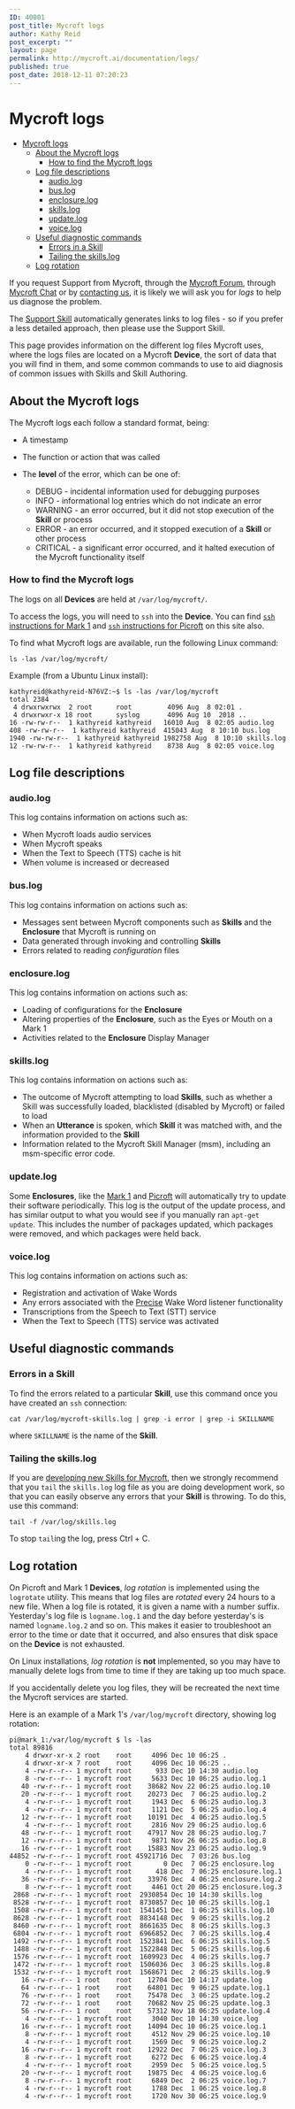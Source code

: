 ```yaml
---
ID: 40001
post_title: Mycroft logs
author: Kathy Reid
post_excerpt: ""
layout: page
permalink: http://mycroft.ai/documentation/logs/
published: true
post_date: 2018-12-11 07:20:23
---
```

# Mycroft logs

- [Mycroft logs](#mycroft-logs)
  * [About the Mycroft logs](#about-the-mycroft-logs)
    + [How to find the Mycroft logs](#how-to-find-the-mycroft-logs)
  * [Log file descriptions](#log-file-descriptions)
    + [audio.log](#audiolog)
    + [bus.log](#buslog)
    + [enclosure.log](#enclosurelog)
    + [skills.log](#skillslog)
    + [update.log](#updatelog)
    + [voice.log](#voicelog)
  * [Useful diagnostic commands](#useful-diagnostic-commands)
    + [Errors in a Skill](#errors-in-a-skill)
    + [Tailing the skills.log](#tailing-the-skillslog)
  * [Log rotation](#log-rotation)

If you request Support from Mycroft, through the [Mycroft Forum](https://community.mycroft.ai), through [Mycroft Chat](https://chat.mycroft.ai) or by [contacting us](https://mycroft.ai/contact/), it is likely we will ask you for _logs_ to help us diagnose the problem. 

The [Support Skill](https://market.mycroft.ai/skill/mycroft-support-helper) automatically generates links to log files - so if you prefer a less detailed approach, then please use the Support Skill. 

This page provides information on the different log files Mycroft uses, where the logs files are located on a Mycroft **Device**, the sort of data that you will find in them, and some common commands to use to aid diagnosis of common issues with Skills and Skill Authoring. 

## About the Mycroft logs

The Mycroft logs each follow a standard format, being:

* A timestamp
* The function or action that was called
* The **level** of the error, which can be one of:

  * DEBUG - incidental information used for debugging purposes
  * INFO - informational log entries which do not indicate an error  
  * WARNING - an error occurred, but it did not stop execution of the **Skill** or process
  * ERROR - an error occurred, and it stopped execution of a **Skill** or other process
  * CRITICAL - a significant error occurred, and it halted execution of the Mycroft functionality itself

### How to find the Mycroft logs

The logs on all **Devices** are held at `/var/log/mycroft/`. 

To access the logs, you will need to `ssh` into the **Device**. You can find [`ssh` instructions for Mark 1](https://mycroft.ai/documentation/mark-1/#connecting-to-the-mark-1-via-ssh) and [`ssh` instructions for Picroft](https://mycroft.ai/documentation/picroft/#connecting-to-picroft-via-ssh) on this site also. 

To find what Mycroft logs are available, run the following Linux command:

`ls -las /var/log/mycroft/`

Example (from a Ubuntu Linux install):

  ```
kathyreid@kathyreid-N76VZ:~$ ls -las /var/log/mycroft
total 2384
   4 drwxrwxrwx  2 root      root         4096 Aug  8 02:01 .
   4 drwxrwxr-x 18 root      syslog       4096 Aug 10  2018 ..
  16 -rw-rw-r--  1 kathyreid kathyreid   16010 Aug  8 02:05 audio.log
 408 -rw-rw-r--  1 kathyreid kathyreid  415043 Aug  8 10:10 bus.log
1940 -rw-rw-r--  1 kathyreid kathyreid 1982758 Aug  8 10:10 skills.log
  12 -rw-rw-r--  1 kathyreid kathyreid    8738 Aug  8 02:05 voice.log
  ```

## Log file descriptions

### audio.log

This log contains information on actions such as:

* When Mycroft loads audio services
* When Mycroft speaks
* When the Text to Speech (TTS) cache is hit
* When volume is increased or decreased

### bus.log

This log contains information on actions such as:

* Messages sent between Mycroft components such as **Skills** and the **Enclosure** that Mycroft is running on
* Data generated through invoking and controlling **Skills**
* Errors related to reading _configuration_ files

### enclosure.log

This log contains information on actions such as:

* Loading of configurations for the **Enclosure**
* Altering properties of the **Enclosure**, such as the Eyes or Mouth on a Mark 1
* Activities related to the **Enclosure** Display Manager

### skills.log

This log contains information on actions such as:

* The outcome of Mycroft attempting to load **Skills**, such as whether a Skill was successfully loaded, blacklisted (disabled by Mycroft) or failed to load
* When an **Utterance** is spoken, which **Skill** it was matched with, and the information provided to the **Skill**
* Information related to the Mycroft Skill Manager (msm), including an msm-specific error code.

### update.log

Some **Enclosures**, like the [Mark 1](https://mycroft.ai/documentation/mark-1/) and [Picroft](https://mycroft.ai/documentation/picroft/) will automatically try to update their software periodically. This log is the output of the update process, and has similar output to what you would see if you manually ran `apt-get update`. This includes the number of packages updated, which packages were removed, and which packages were held back. 

### voice.log

This log contains information on actions such as:

* Registration and activation of Wake Words
* Any errors associated with the [Precise](https://mycroft.ai/documentation/precise) Wake Word listener functionality
* Transcriptions from the Speech to Text (STT) service
* When the Text to Speech (TTS) service was activated

## Useful diagnostic commands

### Errors in a Skill

To find the errors related to a particular **Skill**, use this command once you have created an `ssh` connection: 

`cat /var/log/mycroft-skills.log | grep -i error | grep -i SKILLNAME`

where `SKILLNAME` is the name of the **Skill**. 

### Tailing the skills.log

If you are [developing new Skills for Mycroft](https://mycroft.ai/documentation/skills/developing-skills/), then we strongly recommend that you `tail` the `skills.log` log file as you are doing development work, so that you can easily observe any errors that your **Skill** is throwing. To do this, use this command: 

`tail -f /var/log/skills.log`

To stop `tail`ing the log, press Ctrl + C. 

## Log rotation

On Picroft and Mark 1 **Devices**, _log rotation_ is implemented using the `logrotate` utility. This means that log files are _rotated_ every 24 hours to a new file. When a log file is rotated, it is given a name with a number suffix. Yesterday's log file is `logname.log.1` and the day before yesterday's is named `logname.log.2` and so on. This makes it easier to troubleshoot an error to the time or date that it occurred, and also ensures that disk space on the **Device** is not exhausted. 

On Linux installations, _log rotation_ is **not** implemented, so you may have to manually delete logs from time to time if they are taking up too much space. 

If you accidentally delete you log files, they will be recreated the next time the Mycroft services are started.

Here is an example of a Mark 1's `/var/log/mycroft` directory, showing log rotation:

```
pi@mark_1:/var/log/mycroft $ ls -las
total 89816
    4 drwxr-xr-x 2 root    root     4096 Dec 10 06:25 .
    4 drwxr-xr-x 7 root    root     4096 Dec 10 06:25 ..
    4 -rw-r--r-- 1 mycroft root      933 Dec 10 14:30 audio.log
    8 -rw-r--r-- 1 mycroft root     5633 Dec 10 06:25 audio.log.1
   40 -rw-r--r-- 1 mycroft root    38682 Nov 22 06:25 audio.log.10
   20 -rw-r--r-- 1 mycroft root    20273 Dec  7 06:25 audio.log.2
    4 -rw-r--r-- 1 mycroft root     1943 Dec  6 06:25 audio.log.3
    4 -rw-r--r-- 1 mycroft root     1121 Dec  5 06:25 audio.log.4
   12 -rw-r--r-- 1 mycroft root    10191 Dec  4 06:25 audio.log.5
    4 -rw-r--r-- 1 mycroft root     2816 Nov 29 06:25 audio.log.6
   48 -rw-r--r-- 1 mycroft root    47917 Nov 28 06:25 audio.log.7
   12 -rw-r--r-- 1 mycroft root     9871 Nov 26 06:25 audio.log.8
   16 -rw-r--r-- 1 mycroft root    15883 Nov 23 06:25 audio.log.9
44852 -rw-r--r-- 1 mycroft root 45921716 Dec  7 03:26 bus.log
    0 -rw-r--r-- 1 mycroft root        0 Dec  7 06:25 enclosure.log
    4 -rw-r--r-- 1 mycroft root      418 Dec  7 06:25 enclosure.log.1
   36 -rw-r--r-- 1 mycroft root    33976 Dec  4 06:25 enclosure.log.2
    8 -rw-r--r-- 1 mycroft root     4461 Oct 20 06:25 enclosure.log.3
 2868 -rw-r--r-- 1 mycroft root  2930854 Dec 10 14:30 skills.log
 8528 -rw-r--r-- 1 mycroft root  8730857 Dec 10 06:25 skills.log.1
 1508 -rw-r--r-- 1 mycroft root  1541451 Dec  1 06:25 skills.log.10
 8628 -rw-r--r-- 1 mycroft root  8834148 Dec  9 06:25 skills.log.2
 8460 -rw-r--r-- 1 mycroft root  8661635 Dec  8 06:25 skills.log.3
 6804 -rw-r--r-- 1 mycroft root  6966852 Dec  7 06:25 skills.log.4
 1492 -rw-r--r-- 1 mycroft root  1523841 Dec  6 06:25 skills.log.5
 1488 -rw-r--r-- 1 mycroft root  1522848 Dec  5 06:25 skills.log.6
 1576 -rw-r--r-- 1 mycroft root  1609923 Dec  4 06:25 skills.log.7
 1472 -rw-r--r-- 1 mycroft root  1506036 Dec  3 06:25 skills.log.8
 1532 -rw-r--r-- 1 mycroft root  1568671 Dec  2 06:25 skills.log.9
   16 -rw-r--r-- 1 root    root    12704 Dec 10 14:17 update.log
   64 -rw-r--r-- 1 root    root    64801 Dec  9 06:25 update.log.1
   76 -rw-r--r-- 1 root    root    75478 Dec  3 06:25 update.log.2
   72 -rw-r--r-- 1 root    root    70682 Nov 25 06:25 update.log.3
   56 -rw-r--r-- 1 root    root    57312 Nov 18 06:25 update.log.4
    4 -rw-r--r-- 1 mycroft root     3040 Dec 10 14:30 voice.log
   16 -rw-r--r-- 1 mycroft root    14094 Dec 10 06:25 voice.log.1
    8 -rw-r--r-- 1 mycroft root     4512 Nov 29 06:25 voice.log.10
    4 -rw-r--r-- 1 mycroft root     1569 Dec  9 06:25 voice.log.2
   16 -rw-r--r-- 1 mycroft root    12922 Dec  7 06:25 voice.log.3
    8 -rw-r--r-- 1 mycroft root     6272 Dec  6 06:25 voice.log.4
    4 -rw-r--r-- 1 mycroft root     2959 Dec  5 06:25 voice.log.5
   20 -rw-r--r-- 1 mycroft root    19875 Dec  4 06:25 voice.log.6
    8 -rw-r--r-- 1 mycroft root     6849 Dec  2 06:25 voice.log.7
    4 -rw-r--r-- 1 mycroft root     1788 Dec  1 06:25 voice.log.8
    4 -rw-r--r-- 1 mycroft root     1720 Nov 30 06:25 voice.log.9

```